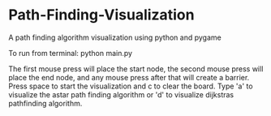 # Path-Finding-Visualization
A path finding algorithm visualization using python and pygame

To run from terminal:
python main.py

The first mouse press will place the start node, the second mouse press will place the end node, and any mouse press after that will create a barrier. Press space to start the visualization and c to clear the board. Type 'a' to visualize the astar path finding algorithm or 'd' to visualize dijkstras pathfinding algorithm.


